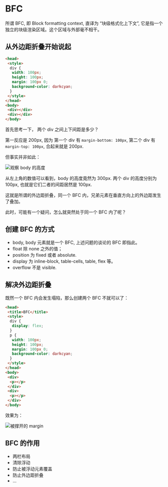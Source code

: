 # BFC

所谓 BFC, 即 Block formatting context, 直译为 “块级格式化上下文”, 它是指一个独立的块级渲染区域。这个区域与外部毫不相干。

## 从外边距折叠开始说起

```html
<head>
 <style>
  div {
   width: 100px;
   height: 100px;
   margin: 100px 0;
   background-color: darkcyan;
  }
 </style>
</head>
<body>
 <div></div>
 <div></div>
</body>
```

首先思考一下， 两个 div 之间上下间距是多少？

第一反应是 200px, 因为 第一个 div 有 `margin-bottom: 100px`, 第二个 div 有 `margin-top: 100px`, 合起来就是 200px.

但事实并非如此：

![观察 body 的高度](https://img-blog.csdnimg.cn/20210612175428892.png)

从左上角的数值可以看到，body 的高度竟然为 300px. 两个 div 的高度分别为 100px, 也就是它们二者的间距居然是 100px.

这就是所谓的外边距折叠，同一个 BFC 内，兄弟元素在垂直方向上的外边距发生了叠加。

此时，可能有一个疑问，怎么就突然处于同一个 BFC 内了呢？

## 创建 BFC 的方式

- body, body 元素就是一个 BFC, 上述问题的谈论的 BFC 即指此。
- float 除 none 之外的值；
- position 为 fixed 或者 absolute.
- display 为 inline-block, table-cells, table, flex 等。
- overflow 不是 visible.

## 解决外边距折叠

既然一个 BFC 内会发生塌陷，那么创建两个 BFC 不就可以了：

```html
<head>
 <title>BFC</title>
 <style>
  div {
   display: flex;
  }
  p {
   width: 100px;
   height: 100px;
   margin: 100px 0;
   background-color: darkcyan;
  }
 </style>
</head>
<body>
 <div>
  <p></p>
 </div>
 <div>
  <p></p>
 </div>
</body>
```

效果为：

![被撑开的 margin](https://img-blog.csdnimg.cn/20210612180414785.png)

## BFC 的作用

- 两栏布局
- 清除浮动
- 防止被浮动元素覆盖
- 防止外边距折叠
- ...
